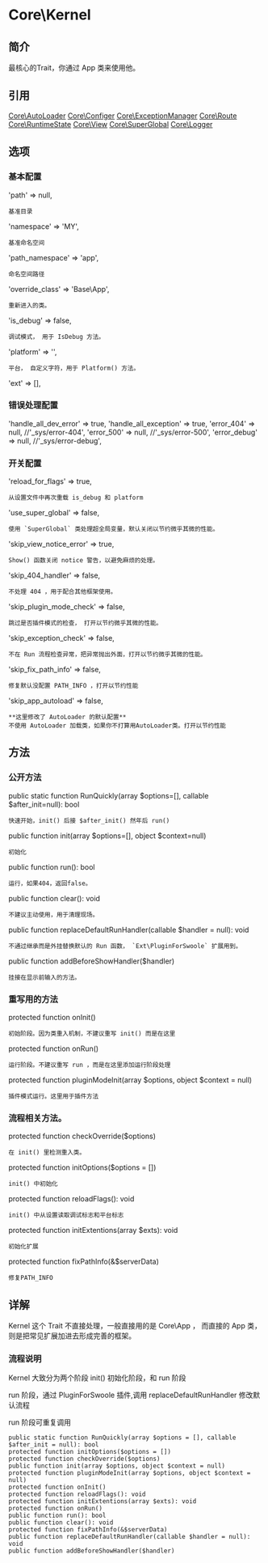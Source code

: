 # Core\Kernel

## 简介
最核心的Trait，你通过 App 类来使用他。

## 引用

[Core\AutoLoader](ref/Core-AutoLoader.md)
[Core\Configer](ref/Core-Configer.md)
[Core\ExceptionManager](ref/Core-ExceptionManager.md)
[Core\Route](ref/Core-Route.md)
[Core\RuntimeState](ref/Core-RuntimeState.md)
[Core\View](ref/Core-View.md)
[Core\SuperGlobal](ref/Core-SuperGlobal.md)
[Core\Logger](ref/Core-Logger.md)

## 选项

### 基本配置
'path' => null,

    基准目录
'namespace' => 'MY',

    基准命名空间
'path_namespace' => 'app',

    命名空间路径
'override_class' => 'Base\App',

    重新进入的类。
'is_debug' => false,

    调试模式， 用于 IsDebug 方法。
'platform' => '',

    平台， 自定义字符，用于 Platform() 方法。
'ext' => [],
    
### 错误处理配置
'handle_all_dev_error' => true,
'handle_all_exception' => true,
'error_404' => null,          //'_sys/error-404',
'error_500' => null,          //'_sys/error-500',
'error_debug' => null,        //'_sys/error-debug',

### 开关配置
'reload_for_flags' => true,

    从设置文件中再次重载 is_debug 和 platform
'use_super_global' => false,

    使用 `SuperGlobal` 类处理超全局变量，默认关闭以节约微乎其微的性能。
'skip_view_notice_error' => true,

    Show() 函数关闭 notice 警告，以避免麻烦的处理。
'skip_404_handler' => false,

    不处理 404 ，用于配合其他框架使用。
'skip_plugin_mode_check' => false,

    跳过是否插件模式的检查， 打开以节约微乎其微的性能。
'skip_exception_check' => false,
    
    不在 Run 流程检查异常，把异常抛出外面，打开以节约微乎其微的性能。
'skip_fix_path_info' => false,

    修复默认没配置 PATH_INFO ，打开以节约性能
'skip_app_autoload' => false,
    
    **这里修改了 AutoLoader 的默认配置**
    不使用 AutoLoader 加载类，如果你不打算用AutoLoader类。打开以节约性能

## 方法
### 公开方法
public static function RunQuickly(array $options=[], callable $after_init=null): bool

    快速开始，init() 后接 $after_init() 然年后 run() 
public function init(array $options=[], object $context=null)

    初始化
public function run(): bool

    运行，如果404，返回false。
public function clear(): void

    不建议主动使用，用于清理现场。
public function replaceDefaultRunHandler(callable $handler = null): void

    不通过继承而是外挂替换默认的 Run 函数， `Ext\PluginForSwoole` 扩展用到。
public function addBeforeShowHandler($handler)

    挂接在显示前输入的方法。
### 重写用的方法
protected function onInit()

    初始阶段。因为类重入机制，不建议重写 init() 而是在这里
protected function onRun()

    运行阶段。不建议重写 run ，而是在这里添加运行阶段处理
protected function pluginModeInit(array $options, object $context = null)

    插件模式运行。这里用于插件方法
### 流程相关方法。
protected function checkOverride($options)

    在 init() 里检测重入类。
protected function initOptions($options = [])

    init() 中初始化
protected function reloadFlags(): void

    init() 中从设置读取调试标志和平台标志
protected function initExtentions(array $exts): void

    初始化扩展
protected function fixPathInfo(&$serverData)

    修复PATH_INFO
## 详解

Kernel 这个 Trait 不直接处理，一般直接用的是 Core\App ， 而直接的 App 类，则是把常见扩展加进去形成完善的框架。

### 流程说明
Kernel 大致分为两个阶段
init() 初始化阶段，和 run 阶段

run 阶段，通过 PluginForSwoole 插件,调用 replaceDefaultRunHandler 修改默认流程

run 阶段可重复调用



    public static function RunQuickly(array $options = [], callable $after_init = null): bool
    protected function initOptions($options = [])
    protected function checkOverride($options)
    public function init(array $options, object $context = null)
    protected function pluginModeInit(array $options, object $context = null)
    protected function onInit()
    protected function reloadFlags(): void
    protected function initExtentions(array $exts): void
    protected function onRun()
    public function run(): bool
    public function clear(): void
    protected function fixPathInfo(&$serverData)
    public function replaceDefaultRunHandler(callable $handler = null): void
    public function addBeforeShowHandler($handler)